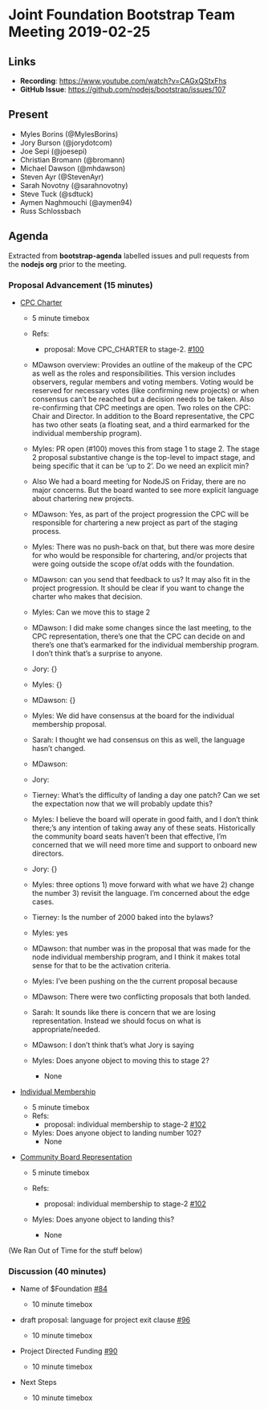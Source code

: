 # Joint Foundation Bootstrap Team Meeting 2019-02-25

## Links

* **Recording**:  https://www.youtube.com/watch?v=CAGxQStxFhs
* **GitHub Issue**: https://github.com/nodejs/bootstrap/issues/107

## Present

- Myles Borins (@MylesBorins)
- Jory Burson (@jorydotcom)
- Joe Sepi (@joesepi)
- Christian Bromann (@bromann)
- Michael Dawson (@mhdawson)
- Steven Ayr (@StevenAyr)
- Sarah Novotny (@sarahnovotny)
- Steve Tuck (@sdtuck)
- Aymen Naghmouchi (@aymen94)
- Russ Schlossbach

## Agenda

Extracted from **bootstrap-agenda** labelled issues and pull requests from the **nodejs org** prior to the meeting.

### Proposal Advancement (15 minutes)
* [CPC Charter](https://github.com/openjs-foundation/cross-project-council/blob/f94c0e919a33bd0323d6190d84f341d21e1a3d6c/proposals/stage-1/CPC_CHARTER/CPC-CHARTER.md)
  * 5 minute timebox
  * Refs:  
    * proposal: Move CPC_CHARTER to stage-2.
      [#100](https://github.com/nodejs/bootstrap/pull/100)

  * MDawson overview: Provides an outline of the makeup of the CPC as well as the roles and responsibilities. This version includes   observers, regular members and voting members. Voting would be reserved for necessary votes (like confirming new projects) or when consensus can’t be reached but a decision needs to be taken. Also re-confirming that CPC meetings are open. Two roles on the CPC: Chair and Director. In addition to the Board representative, the CPC has two other seats (a floating seat, and a third earmarked for the individual membership program).
  * Myles: PR open (#100) moves this from stage 1 to stage 2. The stage 2 proposal substantive change is the top-level to impact stage, and being specific that it can be ‘up to 2’. Do we need an explicit min?
  * Also We had a board meeting for NodeJS on Friday, there are no major concerns. But the board wanted to see more explicit language about chartering new projects. 
  * MDawson: Yes, as part of the project progression the CPC will be responsible for chartering a new project as part of the staging   process. 
  * Myles: There was no push-back on that, but there was more desire for who would be responsible for chartering, and/or projects that were going outside the scope of/at odds with the foundation.
  * MDawson: can you send that feedback to us? It may also fit in the project progression. It should be clear if you want to change the     charter who makes that decision.
  * Myles: Can we move this to stage 2
  * MDawson: I did make some changes since the last meeting, to the CPC representation, there’s one that the CPC can decide on and there’s one that’s earmarked for the individual membership program. I don’t think that’s a surprise to anyone.
  * Jory: {}
  * Myles: {} 
  * MDawson: {}
  * Myles: We did have consensus at the board for the individual membership proposal.
  * Sarah: I thought we had consensus on this as well, the language hasn’t changed.
  * MDawson: 
  * Jory:
  * Tierney: What’s the difficulty of landing a day one patch? Can we set the expectation now that we will probably update this?
  * Myles: I believe the board will operate in good faith, and I don’t think there;’s any intention of taking away any of these seats. Historically the community board seats haven’t been that effective, I’m concerned that we will need more time and support to onboard new directors.
  * Jory: {}
  * Myles: three options 1) move forward with what we have 2) change the number 3) revisit the language. I’m concerned about the edge cases.  
  * Tierney: Is the number of 2000 baked into the bylaws?
  * Myles: yes
  * MDawson: that number was in the proposal that was made for the node individual membership program, and I think it makes total sense for that to be the activation criteria. 
  * Myles: I’ve been pushing on the the current proposal because 
  * MDawson: There were two conflicting proposals that both landed.
  * Sarah: It sounds like there is concern that we are losing representation. Instead we should focus on what is appropriate/needed.
  * MDawson: I don’t think that’s what Jory is saying
  * Myles: Does anyone object to moving this to stage 2?
    * None

* [Individual Membership](https://github.com/nodejs/bootstrap/tree/f94c0e919a33bd0323d6190d84f341d21e1a3d6c/proposals/stage-0/individual-membership)
  * 5 minute timebox
  * Refs:
    * proposal: individual membership to stage-2
      [#102](https://github.com/nodejs/bootstrap/pull/102)
  * Myles: Does anyone object to landing number 102?
    * None

* [Community Board Representation](https://github.com/openjs-foundation/cross-project-council/blob/f94c0e919a33bd0323d6190d84f341d21e1a3d6c/proposals/stage-1/COMMUNITY_BOARD_REPRESENTATION/README.md)
  * 5 minute timebox
  * Refs:
    * proposal: individual membership to stage-2 
      [#102](https://github.com/nodejs/bootstrap/pull/102)

  * Myles: Does anyone object to landing this?
    * None


(We Ran Out of Time for the stuff below)

### Discussion (40 minutes)
* Name of $Foundation [#84](https://github.com/nodejs/bootstrap/issues/84)  
  * 10 minute timebox

* draft proposal: language for project exit clause [#96](https://github.com/nodejs/bootstrap/issues/96)
  * 10 minute timebox

* Project Directed Funding [#90](https://github.com/nodejs/bootstrap/issues/90)
  * 10 minute timebox

* Next Steps  
  * 10 minute timebox

